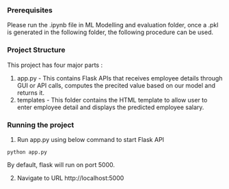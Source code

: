 ### Prerequisites
Please run the .ipynb file in ML Modelling and evaluation folder, once a .pkl is generated in the following folder, the following procedure can be used.

### Project Structure
This project has four major parts :
1. app.py - This contains Flask APIs that receives employee details through GUI or API calls, computes the precited value based on our model and returns it.
2. templates - This folder contains the HTML template to allow user to enter employee detail and displays the predicted employee salary.

### Running the project

1. Run app.py using below command to start Flask API
```
python app.py
```
By default, flask will run on port 5000.

2. Navigate to URL http://localhost:5000
```
